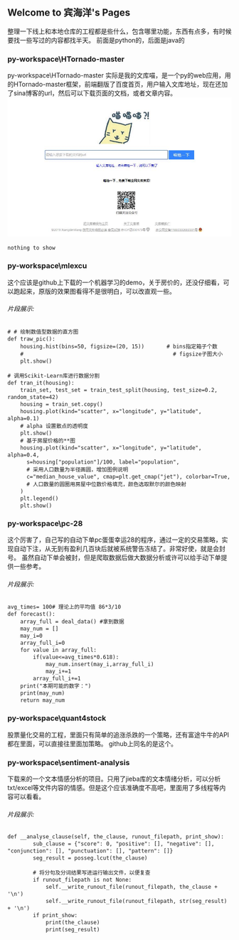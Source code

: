 ## Welcome to 宾海洋's Pages

整理一下线上和本地仓库的工程都是些什么，包含哪里功能，东西有点多，有时候要找一些写过的内容都找半天。
前面是python的，后面是java的

### py-workspace\HTornado-master

py-workspace\HTornado-master 实际是我的文库喵，是一个py的web应用，用的HTornado-master框架，前端翻版了百度首页，用户输入文库地址，现在还加了sina博客的url，然后可以下载页面的文档，或者文章内容。
![](https://github.com/OceanBBBBbb/OceanBBBBbb.github.io/blob/master/wenkumiao.jpg)  

```
nothing to show
```

### py-workspace\mlexcu

这个应该是github上下载的一个机器学习的demo，关于房价的，还没仔细看，可以跑起来，原版的效果图看得不是很明白，可以改直观一些。
###### 片段展示:
```
# # 绘制数值型数据的直方图
def traw_pic():
    housing.hist(bins=50, figsize=(20, 15))       # bins指定箱子个数
    #                                               # figsize子图大小
    plt.show()

# 调用Scikit-Learn库进行数据分割
def tran_it(housing):
    train_set, test_set = train_test_split(housing, test_size=0.2, random_state=42)
    housing = train_set.copy()
    housing.plot(kind="scatter", x="longitude", y="latitude", alpha=0.1)
    # alpha 设置散点的透明度
    plt.show()
    # 基于房屋价格的**图
    housing.plot(kind="scatter", x="longitude", y="latitude", alpha=0.4,
      s=housing["population"]/100, label="population",
      # 采用人口数量为半径画圆，增加图例说明
      c="median_house_value", cmap=plt.get_cmap("jet"), colorbar=True,
      # 人口数量的圆圈用房屋中位数价格填充，颜色选取默尔的颜色映射
    )
    plt.legend()
    plt.show()

```

### py-workspace\pc-28

这个厉害了，自己写的自动下单pc蛋蛋幸运28的程序，通过一定的交易策略，实现自动下注，从无到有盈利几百块后就被系统警告冻结了。非常好使，就是会封号。
虽然自动下单会被封，但是爬取数据后做大数据分析或许可以给手动下单提供一些参考。
###### 片段展示:
```
avg_times= 100# 理论上的平均值 86*3/10
def forecast():
    array_full = deal_data() #拿到数据
    may_num = []
    may_i=0
    array_full_i=0
    for value in array_full:
        if(value<=avg_times*0.618):
            may_num.insert(may_i,array_full_i)
            may_i+=1
        array_full_i+=1
    print("本期可能的数字：")
    print(may_num)
    return may_num
```

### py-workspace\quant4stock
股票量化交易的工程，里面只有简单的追涨杀跌的一个策略，还有富途牛牛的API都在里面，可以直接往里面加策略。
github上同名的是这个。

### py-workspace\sentiment-analysis
下载来的一个文本情感分析的项目。只用了jieba库的文本情绪分析，可以分析txt/excel等文件内容的情感。但是这个应该准确度不高吧，里面用了多线程等内容可以看看。
###### 片段展示:
```
def __analyse_clause(self, the_clause, runout_filepath, print_show):
        sub_clause = {"score": 0, "positive": [], "negative": [], "conjunction": [], "punctuation": [], "pattern": []}
        seg_result = posseg.lcut(the_clause)

        # 将分句及分词结果写进运行输出文件，以便复查
        if runout_filepath is not None:
            self.__write_runout_file(runout_filepath, the_clause + '\n')
            self.__write_runout_file(runout_filepath, str(seg_result) + '\n')
        if print_show:
            print(the_clause)
            print(seg_result)
```


